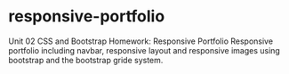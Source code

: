 # responsive-portfolio
Unit 02 CSS and Bootstrap Homework: Responsive Portfolio
Responsive portfolio including navbar, responsive layout and responsive images using bootstrap and the bootstrap gride system.

